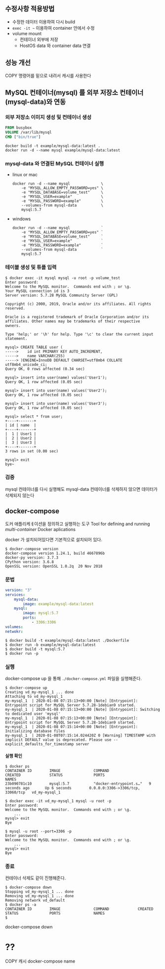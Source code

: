 ## 수정사항 적용방법
- 수정한 데이터 이용하여 다시 build
- `exec -it ~` 이용하여 container 안에서 수정
- volume mount
    - 컨테이너 외부에 저장
    - HostOS data 와 container data 연결

## 성능 개선
COPY 명령어를 밑으로 내려서 캐시를 사용한다


## MySQL 컨테이너(mysql) 를 외부 저장소 컨테이너(mysql-data)와 연동
### 외부 저장소 이미지 생성 및 컨테이너 생성
```Dockerfile
FROM busybox
VOLUME /var/lib/mysql
CMD ["bin/true"]
```
```shell
docker build -t example/mysql-data:latest .
docker run -d --name mysql example/mysql-data:latest
```
### mysql-data 와 연결된 MySQL 컨테이너 실행
- linux or mac
    ```
    docker run -d --name mysql              \
        -e "MYSQL_ALLOW_EMPTY_PASSWORD=yes" \
        -e "MYSQL_DATABASE=volume_test"     \
        -e "MYSQL_USER=example"             \
        -e "MYSQL_PASSWORD=example"         \
        --volumes-from mysql-data           \
        mysql:5.7
    ```
- windows
    ```
    docker run -d --name mysql              `
        -e "MYSQL_ALLOW_EMPTY_PASSWORD=yes" `
        -e "MYSQL_DATABASE=volume_test"     `
        -e "MYSQL_USER=example"             `
        -e "MYSQL_PASSWORD=example"         `
        --volumes-from mysql-data           `
        mysql:5.7
    ```

### 테이블 생성 및 튜플 입력
```shell
$ docker exec -it mysql mysql -u root -p volume_test
Enter password:
Welcome to the MySQL monitor.  Commands end with ; or \g.
Your MySQL connection id is 3
Server version: 5.7.28 MySQL Community Server (GPL)

Copyright (c) 2000, 2019, Oracle and/or its affiliates. All rights reserved.

Oracle is a registered trademark of Oracle Corporation and/or its
affiliates. Other names may be trademarks of their respective
owners.

Type 'help;' or '\h' for help. Type '\c' to clear the current input statement.

mysql> CREATE TABLE user (
----->    id int PRIMARY KEY AUTO_INCREMENT,
----->    name VARCHAR(255)
-----> )ENGINE=InnoDB DEFAULT CHARSET=utf8mb4 COLLATE utf8mb4_unicode_ci;
Query OK, 0 rows affected (0.34 sec)

mysql> insert into user(name) values('User1');
Query OK, 1 row affected (0.05 sec)

mysql> insert into user(name) values('User2');
Query OK, 1 row affected (0.05 sec)

mysql> insert into user(name) values('User3');
Query OK, 1 row affected (0.05 sec)

mysql> select * from user;
+----+-------+
| id | name  |
+----+-------+
|  1 | User1 |
|  2 | User2 |
|  3 | User3 |
+----+-------+
3 rows in set (0.00 sec)

mysql> exit
bye~
```

### 검증
mysql 컨테이너를 다시 실행해도 mysql-data 컨테이너를 삭제하지 않으면 데이터가 삭제되지 않는다

## docker-compose
도커 애플리케ㅔ이션을 정의하고 실행하는 도구
Tool for defining and running *multi-container* Docker aplications

docker 가 설치되어있다면 기본적으로 설치되어 있다.
```
$ docker-compose version
docker-compose version 1.24.1, build 4667896b
docker-py version: 3.7.3
CPython version: 3.6.8
OpenSSL version: OpenSSL 1.0.2q  20 Nov 2018
```
### 문법
```yaml
version: "3"
services: 
    mysql-data: 
        image: example/mysql-data:latest
    mysql:
        image: mysql:5.7
        ports:
            - 3306:3306
volumes: 
netwokr:
```
```shell
$ docker build -t example/mysql-data:latest ./Dockerfile
$ docker run -b example/mysql-data:latest
$ docker build -t mysql:5.7
$ docker run -p 
```
### 실행
docker-compose up 을 통해 `./docker-compose.yml` 파일을 실행해준다.
```
$ docker-compose up
Creating vd_my-mysql_1 ... done
Attaching to vd_my-mysql_1
my-mysql_1  | 2020-01-08 07:15:13+00:00 [Note] [Entrypoint]: Entrypoint script for MySQL Server 5.7.28-1debian9 started.
my-mysql_1  | 2020-01-08 07:15:13+00:00 [Note] [Entrypoint]: Switching to dedicated user 'mysql'
my-mysql_1  | 2020-01-08 07:15:13+00:00 [Note] [Entrypoint]: Entrypoint script for MySQL Server 5.7.28-1debian9 started.
my-mysql_1  | 2020-01-08 07:15:14+00:00 [Note] [Entrypoint]: Initializing database files
my-mysql_1  | 2020-01-08T07:15:14.024420Z 0 [Warning] TIMESTAMP with implicit DEFAULT value is deprecated. Please use --explicit_defaults_for_timestamp server
```
#### 실행 확인
```
$ docker ps
CONTAINER ID        IMAGE               COMMAND                  CREATED             STATUS              PORTS                               NAMES
23b090781c10        mysql:5.7           "docker-entrypoint.s…"   9 seconds ago       Up 6 seconds        0.0.0.0:3306->3306/tcp, 33060/tcp   vd_my-mysql_1
```
```shell
$ docker exec -it vd_my-mysql_1 mysql -u root -p
Enter password:
Welcome to the MySQL monitor.  Commands end with ; or \g.
    ...
mysql> exit
Bye
```
```shell
$ mysql -u root --port=3306 -p
Enter password:
Welcome to the MySQL monitor.  Commands end with ; or \g.
    ...
mysql> exit
Bye
```
### 종료
컨테이너 삭제도 같이 진행해준다.
```
$ docker-compose down
Stopping vd_my-mysql_1 ... done
Removing vd_my-mysql_1 ... done
Removing network vd_default
$ docker ps -a
CONTAINER ID        IMAGE               COMMAND             CREATED             STATUS              PORTS               NAMES
$
```
docker-compose down

# ??
COPY 캐시
docker-compose name